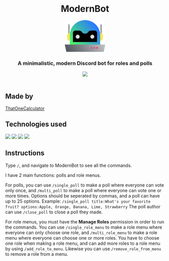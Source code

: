 <div align="center">
    <h1>ModernBot</h1>
    <a href="https://modernbot.t1c.dev/"><img src="assets/logo.svg" height="100"></a>
    <br>
    <h3>A minimalistic, modern Discord bot for roles and polls</h3>
    <a href="https://discord.com/api/oauth2/authorize?client_id=923845100277202974&permissions=1376805841984&scope=bot%20applications.commands" target="blank"><img src="https://shields.io/badge/invite_the-discord_bot-5865F2?logo=discord&style=for-the-badge" height="35"/></a>
</div>

<br>

## Made by
[ThatOneCalculator](https://t1c.dev)

## Technologies used
<a href="https://python.org"><img src="https://upload.wikimedia.org/wikipedia/commons/thumb/c/c3/Python-logo-notext.svg/1200px-Python-logo-notext.svg.png" height=20/></a> <a href="https://disnake.dev"><img src="https://disnake.dev/assets/disnake-logo.png" height=20/></a> <a href="https://python-pillow.org/"> <a href="https://github.com/mongodb/mongo-python-driver"><img src="https://cdn.discordapp.com/attachments/810799100940255260/923740541181624360/mongodb_logo_icon_170943.svg" height=20/></a> <!--<a href="https://statcord.com"><img src="https://cdn.discordapp.com/attachments/810799100940255260/923742999542910976/ezgif-3-e69063bb05.png" height=20/></a> <a href="https://top.gg"><img src="https://blog.top.gg/favicon.png" height=20/></a> --><a href="https://shields.io/"><img src="https://avatars.githubusercontent.com/u/6254238?s=200&v=4" height=20 /></a>

## Instructions

Type `/`, and navigate to ModernBot to see all the commands.

I have 2 main functions: polls and role menus.

For polls, you can use `/single_poll` to make a poll where everyone can vote only once, and `/multi_poll` to make a poll where everyone can vote one or more times.
Options should be seperated by commas, and a poll can have up to 25 options.
Example: `/single_poll title:What's your favorite fruit? options:Apple, Orange, Banana, Lime, Strawberry`
The poll author can use `/close_poll` to close a poll they made.

For role menus, you must have the **Manage Roles** permission in order to run the commands.
You can use `/single_role_menu` to make a role menu where everyone can only choose one role, and `/multi_role_menu` to make a role menu where everyone can choose one or more roles.
You have to choose one role when making a role menu, and can add more roles to a role menu by using `/add_role_to_menu`. Likewise you can use `/remove_role_from_menu` to remove a role from a menu.
